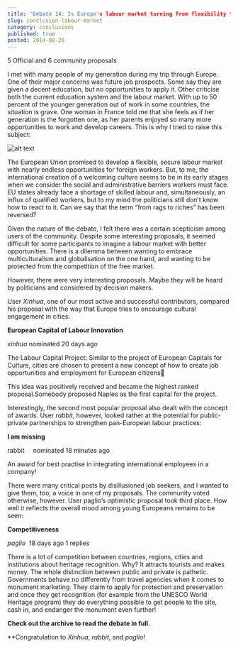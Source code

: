 ```yaml
---
title: 'Debate 14: Is Europe's labour market turning from flexibility to exclusion?'
slug: conclusion-labour-market
category: conclusions
published: true
posted: 2014-08-26
---
```


5 Official and 6 community proposals

I met with many people of my generation during my trip through Europe. One of their major concerns was future job prospects. Some say they are given a decent education, but no opportunities to apply it. Other criticise both the current education system and the labour market. With up to 50 percent of the younger generation out of work in some countries, the situation is grave. One woman in France told me that she feels as if her generation is the forgotten one, as her parents enjoyed so many more opportunities to work and develop careers.
This is why I tried to raise this subject:  

![alt text](https://s3-eu-west-1.amazonaws.com/lavapolis.bucket/lavapolis_media/Friday_DB14.png)

The European Union promised to develop a flexible, secure labour market with nearly endless opportunities for foreign workers. But, to me, the international creation of a welcoming culture seems to be in its early stages when we consider the social and administrative barriers workers must face. EU states already face a shortage of skilled labour and, simultaneously, an influx of qualified workers, but to my mind the politicians still don’t know how to react to it. Can we say that the term “from rags to riches” has been reversed?

Given the nature of the debate, I felt there was a certain scepticism among users of the community. Despite some interesting proposals, it seemed difficult for some participants to imagine a labour market with better opportunities. There is a dilemma between wanting to embrace multiculturalism and globalisation on the one hand, and wanting to be protected from the competition of the free market.

However, there were very interesting proposals. Maybe they will be heard by politicians and considered by decision makers.

User _Xinhua_, one of our most active and successful contributors, compared his proposal with the way that Europe tries to encourage cultural engagement in cities:

**European Capital of Labour Innovation**

_xinhua_     nominated 20 days ago

The Labour Capital Project: Similar to the project of European Capitals for Culture, cities are chosen to present a new concept of how to create job opportunities and employment for European citizens

This idea was positively received and became the highest ranked proposal.Somebody proposed Naples as the first capital for the project.

Interestingly, the second most popular proposal also dealt with the concept of awards. User _rabbit_, however, looked rather at the potential for public-private partnerships to strengthen pan-European labour practices: 

**I am missing**

rabbit     nominated 18 minutes ago

An award for best practise in integrating international employees in a company!

There were many critical posts by disillusioned job seekers, and I wanted to give them, too, a voice in one of my proposals. The community voted otherwise, however. User paglio’s optimistic proposal took third place. How well it reflects the overall mood among young Europeans remains to be seen:

**Competitiveness**

_paglio_      18 days ago 1 replies

There is a lot of competition between countries, regions, cities and institutions about heritage recognition. Why? It attracts tourists and makes money. The whole distinction between public and private is pathetic. Governments behave no differently from travel agencies when it comes to monument marketing. They claim to apply for protection and preservation and once they get recognition (for example from the UNESCO World Heritage program) they do everything possible to get people to the site, cash in, and endanger the monument even further!

**Check out the archive to read the debate in full.**

**Congratulation to _Xinhua_, _rabbit_, and _paglio_! 


